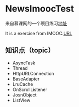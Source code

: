 # NewsImoocTest

来自慕课网的一个项目练习[地址](http://www.imooc.com/learn/406)

It is a exercise from IMOOC.[URL](http://www.imooc.com/learn/406)

## **知识点（topic）**
- AsyncTask
- Thread
- HttpURLConnection
- BaseAdapter
- LruCache
- OnScrollListener
- JosnObject
- ListView

